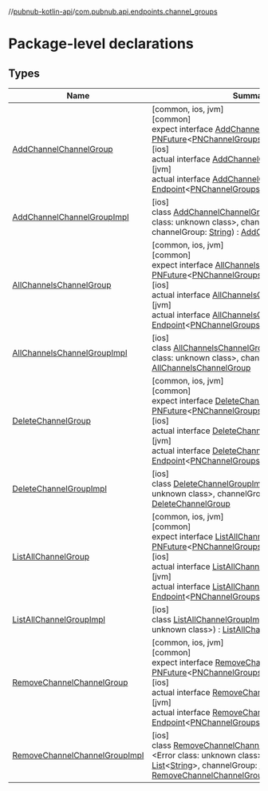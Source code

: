 //[pubnub-kotlin-api](../../index.md)/[com.pubnub.api.endpoints.channel_groups](index.md)

# Package-level declarations

## Types

| Name | Summary |
|---|---|
| [AddChannelChannelGroup](-add-channel-channel-group/index.md) | [common, ios, jvm]<br>[common]<br>expect interface [AddChannelChannelGroup](-add-channel-channel-group/index.md) : [PNFuture](../com.pubnub.kmp/-p-n-future/index.md)&lt;[PNChannelGroupsAddChannelResult](../com.pubnub.api.models.consumer.channel_group/-p-n-channel-groups-add-channel-result/index.md)&gt; <br>[ios]<br>actual interface [AddChannelChannelGroup](-add-channel-channel-group/index.md)<br>[jvm]<br>actual interface [AddChannelChannelGroup](-add-channel-channel-group/index.md) : [Endpoint](../com.pubnub.api/-endpoint/index.md)&lt;[PNChannelGroupsAddChannelResult](../com.pubnub.api.models.consumer.channel_group/-p-n-channel-groups-add-channel-result/index.md)&gt; |
| [AddChannelChannelGroupImpl](-add-channel-channel-group-impl/index.md) | [ios]<br>class [AddChannelChannelGroupImpl](-add-channel-channel-group-impl/index.md)(pubnub: <!---  GfmCommand {"@class":"org.jetbrains.dokka.gfm.ResolveLinkGfmCommand","dri":{"packageName":"","classNames":"<Error class: unknown class>","callable":null,"target":{"@class":"org.jetbrains.dokka.links.PointingToDeclaration"},"extra":null}} --->&lt;Error class: unknown class&gt;<!--- --->, channels: [List](https://kotlinlang.org/api/latest/jvm/stdlib/kotlin.collections/-list/index.html)&lt;[String](https://kotlinlang.org/api/latest/jvm/stdlib/kotlin/-string/index.html)&gt;, channelGroup: [String](https://kotlinlang.org/api/latest/jvm/stdlib/kotlin/-string/index.html)) : [AddChannelChannelGroup](-add-channel-channel-group/index.md) |
| [AllChannelsChannelGroup](-all-channels-channel-group/index.md) | [common, ios, jvm]<br>[common]<br>expect interface [AllChannelsChannelGroup](-all-channels-channel-group/index.md) : [PNFuture](../com.pubnub.kmp/-p-n-future/index.md)&lt;[PNChannelGroupsAllChannelsResult](../com.pubnub.api.models.consumer.channel_group/-p-n-channel-groups-all-channels-result/index.md)&gt; <br>[ios]<br>actual interface [AllChannelsChannelGroup](-all-channels-channel-group/index.md)<br>[jvm]<br>actual interface [AllChannelsChannelGroup](-all-channels-channel-group/index.md) : [Endpoint](../com.pubnub.api/-endpoint/index.md)&lt;[PNChannelGroupsAllChannelsResult](../com.pubnub.api.models.consumer.channel_group/-p-n-channel-groups-all-channels-result/index.md)&gt; |
| [AllChannelsChannelGroupImpl](-all-channels-channel-group-impl/index.md) | [ios]<br>class [AllChannelsChannelGroupImpl](-all-channels-channel-group-impl/index.md)(pubnub: <!---  GfmCommand {"@class":"org.jetbrains.dokka.gfm.ResolveLinkGfmCommand","dri":{"packageName":"","classNames":"<Error class: unknown class>","callable":null,"target":{"@class":"org.jetbrains.dokka.links.PointingToDeclaration"},"extra":null}} --->&lt;Error class: unknown class&gt;<!--- --->, channelGroup: [String](https://kotlinlang.org/api/latest/jvm/stdlib/kotlin/-string/index.html)) : [AllChannelsChannelGroup](-all-channels-channel-group/index.md) |
| [DeleteChannelGroup](-delete-channel-group/index.md) | [common, ios, jvm]<br>[common]<br>expect interface [DeleteChannelGroup](-delete-channel-group/index.md) : [PNFuture](../com.pubnub.kmp/-p-n-future/index.md)&lt;[PNChannelGroupsDeleteGroupResult](../com.pubnub.api.models.consumer.channel_group/-p-n-channel-groups-delete-group-result/index.md)&gt; <br>[ios]<br>actual interface [DeleteChannelGroup](-delete-channel-group/index.md)<br>[jvm]<br>actual interface [DeleteChannelGroup](-delete-channel-group/index.md) : [Endpoint](../com.pubnub.api/-endpoint/index.md)&lt;[PNChannelGroupsDeleteGroupResult](../com.pubnub.api.models.consumer.channel_group/-p-n-channel-groups-delete-group-result/index.md)&gt; |
| [DeleteChannelGroupImpl](-delete-channel-group-impl/index.md) | [ios]<br>class [DeleteChannelGroupImpl](-delete-channel-group-impl/index.md)(pubnub: <!---  GfmCommand {"@class":"org.jetbrains.dokka.gfm.ResolveLinkGfmCommand","dri":{"packageName":"","classNames":"<Error class: unknown class>","callable":null,"target":{"@class":"org.jetbrains.dokka.links.PointingToDeclaration"},"extra":null}} --->&lt;Error class: unknown class&gt;<!--- --->, channelGroup: [String](https://kotlinlang.org/api/latest/jvm/stdlib/kotlin/-string/index.html)) : [DeleteChannelGroup](-delete-channel-group/index.md) |
| [ListAllChannelGroup](-list-all-channel-group/index.md) | [common, ios, jvm]<br>[common]<br>expect interface [ListAllChannelGroup](-list-all-channel-group/index.md) : [PNFuture](../com.pubnub.kmp/-p-n-future/index.md)&lt;[PNChannelGroupsListAllResult](../com.pubnub.api.models.consumer.channel_group/-p-n-channel-groups-list-all-result/index.md)&gt; <br>[ios]<br>actual interface [ListAllChannelGroup](-list-all-channel-group/index.md)<br>[jvm]<br>actual interface [ListAllChannelGroup](-list-all-channel-group/index.md) : [Endpoint](../com.pubnub.api/-endpoint/index.md)&lt;[PNChannelGroupsListAllResult](../com.pubnub.api.models.consumer.channel_group/-p-n-channel-groups-list-all-result/index.md)&gt; |
| [ListAllChannelGroupImpl](-list-all-channel-group-impl/index.md) | [ios]<br>class [ListAllChannelGroupImpl](-list-all-channel-group-impl/index.md)(pubnub: <!---  GfmCommand {"@class":"org.jetbrains.dokka.gfm.ResolveLinkGfmCommand","dri":{"packageName":"","classNames":"<Error class: unknown class>","callable":null,"target":{"@class":"org.jetbrains.dokka.links.PointingToDeclaration"},"extra":null}} --->&lt;Error class: unknown class&gt;<!--- --->) : [ListAllChannelGroup](-list-all-channel-group/index.md) |
| [RemoveChannelChannelGroup](-remove-channel-channel-group/index.md) | [common, ios, jvm]<br>[common]<br>expect interface [RemoveChannelChannelGroup](-remove-channel-channel-group/index.md) : [PNFuture](../com.pubnub.kmp/-p-n-future/index.md)&lt;[PNChannelGroupsRemoveChannelResult](../com.pubnub.api.models.consumer.channel_group/-p-n-channel-groups-remove-channel-result/index.md)&gt; <br>[ios]<br>actual interface [RemoveChannelChannelGroup](-remove-channel-channel-group/index.md)<br>[jvm]<br>actual interface [RemoveChannelChannelGroup](-remove-channel-channel-group/index.md) : [Endpoint](../com.pubnub.api/-endpoint/index.md)&lt;[PNChannelGroupsRemoveChannelResult](../com.pubnub.api.models.consumer.channel_group/-p-n-channel-groups-remove-channel-result/index.md)&gt; |
| [RemoveChannelChannelGroupImpl](-remove-channel-channel-group-impl/index.md) | [ios]<br>class [RemoveChannelChannelGroupImpl](-remove-channel-channel-group-impl/index.md)(pubnub: <!---  GfmCommand {"@class":"org.jetbrains.dokka.gfm.ResolveLinkGfmCommand","dri":{"packageName":"","classNames":"<Error class: unknown class>","callable":null,"target":{"@class":"org.jetbrains.dokka.links.PointingToDeclaration"},"extra":null}} --->&lt;Error class: unknown class&gt;<!--- --->, channels: [List](https://kotlinlang.org/api/latest/jvm/stdlib/kotlin.collections/-list/index.html)&lt;[String](https://kotlinlang.org/api/latest/jvm/stdlib/kotlin/-string/index.html)&gt;, channelGroup: [String](https://kotlinlang.org/api/latest/jvm/stdlib/kotlin/-string/index.html)) : [RemoveChannelChannelGroup](-remove-channel-channel-group/index.md) |
